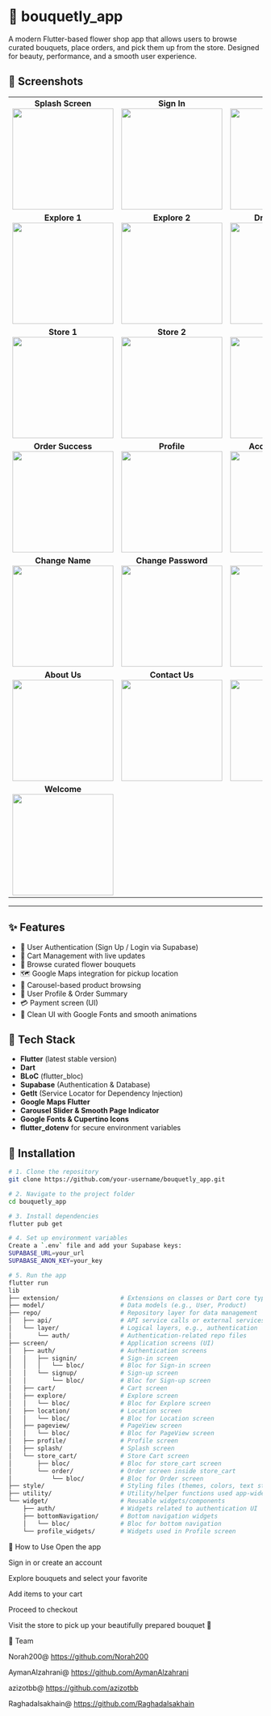 # 💐 bouquetly_app

A modern Flutter-based flower shop app that allows users to browse curated bouquets, place orders, and pick them up from the store. Designed for beauty, performance, and a smooth user experience.

## 📸 Screenshots 

<table>
  <tr>
    <td align="center"><b>Splash Screen</b><br><img src="https://i.postimg.cc/k53zC3bG/Splash.jpg" width="200"/></td>
    <td align="center"><b>Sign In</b><br><img src="https://i.postimg.cc/fWBG9r6q/login.jpg" width="200"/></td>
    <td align="center"><b>Sign Up</b><br><img src="https://i.postimg.cc/rmqHd1gL/Singup.jpg" width="200"/></td>
  </tr>
  <tr>
    <td align="center"><b>Explore 1</b><br><img src="https://i.postimg.cc/Hxtf3Zjx/explore1.jpg" width="200"/></td>
    <td align="center"><b>Explore 2</b><br><img src="https://i.postimg.cc/Ghp1gCF1/explore2.jpg" width="200"/></td>
    <td align="center"><b>Drawer Menu</b><br><img src="https://i.postimg.cc/B63rT9Sk/drawer.jpg" width="200"/></td>
  </tr>
  <tr>
    <td align="center"><b>Store 1</b><br><img src="https://i.postimg.cc/2yK9XPYz/store1.jpg" width="200"/></td>
    <td align="center"><b>Store 2</b><br><img src="https://i.postimg.cc/SsVvcntY/store2.jpg" width="200"/></td>
    <td align="center"><b>My Bag</b><br><img src="https://i.postimg.cc/X7qTcgWj/mybag.jpg" width="200"/></td>
  </tr>
  <tr>
    <td align="center"><b>Order Success</b><br><img src="https://i.postimg.cc/L6JbZ6kh/successful.jpg" width="200"/></td>
    <td align="center"><b>Profile</b><br><img src="https://i.postimg.cc/SRstdmwT/profile-4.jpg" width="200"/></td>
    <td align="center"><b>Account Setting</b><br><img src="https://i.postimg.cc/ZnQg9cPR/Account-Setting.jpg" width="200"/></td>
  </tr>
  <tr>
    <td align="center"><b>Change Name</b><br><img src="https://i.postimg.cc/Nj3q02Wg/changename.jpg" width="200"/></td>
    <td align="center"><b>Change Password</b><br><img src="https://i.postimg.cc/7ZGrDnts/change-Password.jpg" width="200"/></td>
    <td align="center"><b>Logout</b><br><img src="https://i.postimg.cc/gk71M6cv/logout.jpg" width="200"/></td>
  </tr>
  <tr>
    <td align="center"><b>About Us</b><br><img src="https://i.postimg.cc/FFp4xRJZ/aboutus.jpg" width="200"/></td>
    <td align="center"><b>Contact Us</b><br><img src="https://i.postimg.cc/KjvCWPg5/contacts.jpg" width="200"/></td>
    <td align="center"><b>Location</b><br><img src="https://i.postimg.cc/FzWwXYyX/location.jpg" width="200"/></td>
  </tr>
  <tr>
    <td align="center"><b>Welcome</b><br><img src="https://i.postimg.cc/4NFRrSPH/bouquetly2.jpg" width="200"/></td>
  </tr>
</table>


----- 
## ✨ Features

- 🔐 User Authentication (Sign Up / Login via Supabase)
- 🛒 Cart Management with live updates
- 🌸 Browse curated flower bouquets
- 🗺️ Google Maps integration for pickup location
- 🎠 Carousel-based product browsing
- 👤 User Profile & Order Summary
- 💳 Payment screen (UI)
- 🎨 Clean UI with Google Fonts and smooth animations


## 🚀 Tech Stack

- **Flutter** (latest stable version)  
- **Dart**  
- **BLoC** (flutter_bloc)  
- **Supabase** (Authentication & Database)  
- **GetIt** (Service Locator for Dependency Injection)  
- **Google Maps Flutter**  
- **Carousel Slider & Smooth Page Indicator**  
- **Google Fonts & Cupertino Icons**  
- **flutter_dotenv** for secure environment variables

## 🧪 Installation

```bash
# 1. Clone the repository
git clone https://github.com/your-username/bouquetly_app.git

# 2. Navigate to the project folder
cd bouquetly_app

# 3. Install dependencies
flutter pub get

# 4. Set up environment variables
Create a `.env` file and add your Supabase keys:
SUPABASE_URL=your_url  
SUPABASE_ANON_KEY=your_key

# 5. Run the app
flutter run
lib
├── extension/                 # Extensions on classes or Dart core types
├── model/                     # Data models (e.g., User, Product)
├── repo/                      # Repository layer for data management
│   ├── api/                   # API service calls or external services
│   └── layer/                 # Logical layers, e.g., authentication
│       └── auth/              # Authentication-related repo files
├── screen/                    # Application screens (UI)
│   ├── auth/                  # Authentication screens
│   │   ├── signin/            # Sign-in screen
│   │   │   └── bloc/          # Bloc for Sign-in screen
│   │   └── signup/            # Sign-up screen
│   │       └── bloc/          # Bloc for Sign-up screen
│   ├── cart/                  # Cart screen
│   ├── explore/               # Explore screen
│   │   └── bloc/              # Bloc for Explore screen
│   ├── location/              # Location screen
│   │   └── bloc/              # Bloc for Location screen
│   ├── pageview/              # PageView screen
│   │   └── bloc/              # Bloc for PageView screen
│   ├── profile/               # Profile screen
│   ├── splash/                # Splash screen
│   └── store_cart/            # Store Cart screen
│       ├── bloc/              # Bloc for store_cart screen
│       └── order/             # Order screen inside store_cart
│           └── bloc/          # Bloc for Order screen
├── style/                     # Styling files (themes, colors, text styles)
├── utility/                   # Utility/helper functions used app-wide
└── widget/                    # Reusable widgets/components
    ├── auth/                  # Widgets related to authentication UI
    ├── bottomNavigation/      # Bottom navigation widgets
    │   └── bloc/              # Bloc for bottom navigation
    └── profile_widgets/       # Widgets used in Profile screen


```

🧭 How to Use
Open the app

Sign in or create an account

Explore bouquets and select your favorite

Add items to your cart

Proceed to checkout

Visit the store to pick up your beautifully prepared bouquet 🌸


👥 Team

Norah200@
https://github.com/Norah200

AymanAlzahrani@
https://github.com/AymanAlzahrani

azizotbb@
https://github.com/azizotbb

Raghadalsakhain@
https://github.com/Raghadalsakhain






